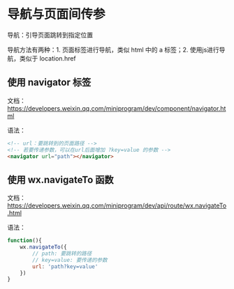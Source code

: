 # 导航与页面间传参

导航：引导页面跳转到指定位置

导航方法有两种：1. 页面标签进行导航，类似 html 中的 a 标签；2. 使用js进行导航，类似于 location.href

## 使用 navigator 标签
文档：https://developers.weixin.qq.com/miniprogram/dev/component/navigator.html

语法：

```html
<!-- url：要跳转到的页面路径 -->
<!-- 若要传递参数，可以在url后面增加 ?key=value 的参数 -->
<navigator url="path"></navigator>
```

## 使用 wx.navigateTo 函数
文档：https://developers.weixin.qq.com/miniprogram/dev/api/route/wx.navigateTo.html

语法：

```js
function(){
    wx.navigateTo({
        // path: 要跳转的路径
        // key=value: 要传递的参数
        url: 'path?key=value'
    })
}
```